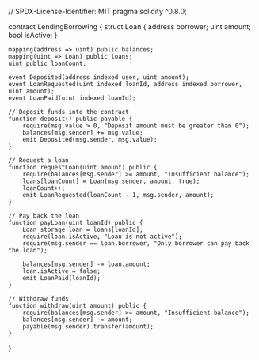 // SPDX-License-Identifier: MIT
pragma solidity ^0.8.0;

contract LendingBorrowing {
    struct Loan {
        address borrower;
        uint amount;
        bool isActive;
    }

    mapping(address => uint) public balances;
    mapping(uint => Loan) public loans;
    uint public loanCount;

    event Deposited(address indexed user, uint amount);
    event LoanRequested(uint indexed loanId, address indexed borrower, uint amount);
    event LoanPaid(uint indexed loanId);

    // Deposit funds into the contract
    function deposit() public payable {
        require(msg.value > 0, "Deposit amount must be greater than 0");
        balances[msg.sender] += msg.value;
        emit Deposited(msg.sender, msg.value);
    }

    // Request a loan
    function requestLoan(uint amount) public {
        require(balances[msg.sender] >= amount, "Insufficient balance");
        loans[loanCount] = Loan(msg.sender, amount, true);
        loanCount++;
        emit LoanRequested(loanCount - 1, msg.sender, amount);
    }

    // Pay back the loan
    function payLoan(uint loanId) public {
        Loan storage loan = loans[loanId];
        require(loan.isActive, "Loan is not active");
        require(msg.sender == loan.borrower, "Only borrower can pay back the loan");

        balances[msg.sender] -= loan.amount;
        loan.isActive = false;
        emit LoanPaid(loanId);
    }

    // Withdraw funds
    function withdraw(uint amount) public {
        require(balances[msg.sender] >= amount, "Insufficient balance");
        balances[msg.sender] -= amount;
        payable(msg.sender).transfer(amount);
    }
}
